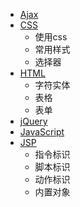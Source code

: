 * [Ajax](ajax.md)
* [CSS](css.md)
    - 使用css
    - 常用样式
    - 选择器
* [HTML](html.md)
    - 字符实体
    - 表格
    - 表单
* [jQuery](jquery.md)
* [JavaScript](js.md)
* [JSP](jsp.md)
    - 指令标识
    - 脚本标识
    - 动作标识
    - 内置对象
